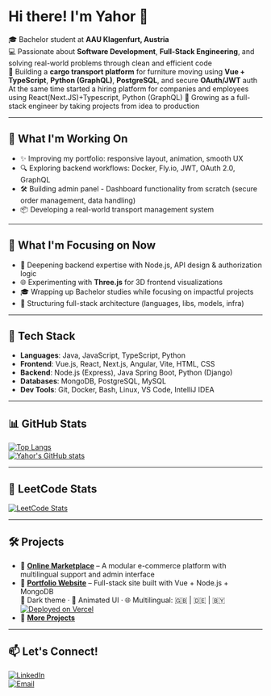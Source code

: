 # Hi there! I'm Yahor 👋

🎓 Bachelor student at **AAU Klagenfurt, Austria**  
💻 Passionate about **Software Development**, **Full-Stack Engineering**, and solving real-world problems through clean and efficient code  
🚀 Building a **cargo transport platform** for furniture moving using **Vue + TypeScript**, **Python (GraphQL)**, **PostgreSQL**, and secure **OAuth/JWT** auth  
At the same time started a hiring platform for companies and employees using React(Next.JS)+Typescript, Python (GraphQL)
🧠 Growing as a full-stack engineer by taking projects from idea to production

---

## 📌 What I'm Working On

- ✨ Improving my portfolio: responsive layout, animation, smooth UX
- 🔍 Exploring backend workflows: Docker, Fly.io, JWT, OAuth 2.0, GraphQL
- 🛠 Building admin panel - Dashboard functionality from scratch (secure order management, data handling)
- 📦 Developing a real-world transport management system

---
## 🎯 What I'm Focusing on Now

- 🔧 Deepening backend expertise with Node.js, API design & authorization logic
- 🌐 Experimenting with **Three.js** for 3D frontend visualizations
- 🎓 Wrapping up Bachelor studies while focusing on impactful projects
- 🧱 Structuring full-stack architecture (languages, libs, models, infra)
---

## 🧰 Tech Stack

- **Languages**: Java, JavaScript, TypeScript, Python  
- **Frontend**: Vue.js, React, Next.js, Angular, Vite, HTML, CSS  
- **Backend**: Node.js (Express), Java Spring Boot, Python (Django)  
- **Databases**: MongoDB, PostgreSQL, MySQL  
- **Dev Tools**: Git, Docker, Bash, Linux, VS Code, IntelliJ IDEA

---

## 📊 GitHub Stats

[![Top Langs](https://github-readme-stats.vercel.app/api/top-langs/?username=yahorpaulson&layout=compact&theme=dark)](https://github.com/yahorpaulson/github-readme-stats)  
[![Yahor's GitHub stats](https://github-readme-stats.vercel.app/api?username=yahorpaulson&show_icons=true&theme=dark)](https://github.com/yahorpaulson/github-readme-stats)

---

## 🧠 LeetCode Stats

[![LeetCode Stats](https://leetcard.jacoblin.cool/yahorpaulson?theme=dark&font=Lexend)](https://leetcode.com/yahorpaulson)

---

## 🛠 Projects

- 📌 [**Online Marketplace**](https://github.com/yahorpaulson/online-marketplace) – A modular e-commerce platform with multilingual support and admin interface  
- 💼 [**Portfolio Website**](https://yahorpaulson.com) – Full-stack site built with Vue + Node.js + MongoDB  
  🌙 Dark theme · 🧠 Animated UI · 🌐 Multilingual: 🇬🇧 | 🇩🇪 | 🇧🇾  
  [![Deployed on Vercel](https://img.shields.io/badge/Live%20Site-Vercel-black?logo=vercel&style=flat)](https://yahorpaulson.com)  
- 🔗 [**More Projects**](https://github.com/yahorpaulson?tab=repositories)

---

## 📫 Let's Connect!

[![LinkedIn](https://img.shields.io/badge/LinkedIn-Profile-blue?logo=linkedin)](https://www.linkedin.com/in/yahor-siarheyeu-0a72a52a4)  
[![Email](https://img.shields.io/badge/Email-Contact%20Me-red?logo=gmail)](mailto:yahorforall@gmail.com)
